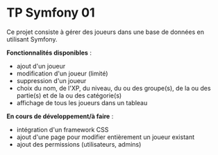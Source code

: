 # TP Symfony 01

Ce projet consiste à gérer des joueurs dans une base de données en utilisant Symfony.

**Fonctionnalités disponibles** :
* ajout d'un joueur
* modification d'un joueur (limité)
* suppression d'un joueur
* choix du nom, de l'XP, du niveau, du ou des groupe(s), de la ou des partie(s) et de la ou des catégorie(s)
* affichage de tous les joueurs dans un tableau

**En cours de développement/à faire** :
* intégration d'un framework CSS
* ajout d'une page pour modifier entièrement un joueur existant
* ajout des permissions (utilisateurs, admins)